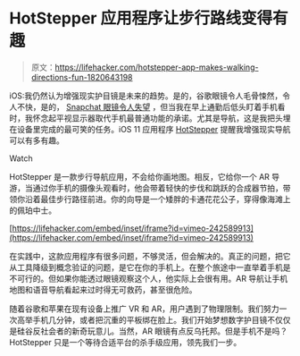 # HotStepper 应用程序让步行路线变得有趣

> 原文：<https://lifehacker.com/hotstepper-app-makes-walking-directions-fun-1820643198>

iOS:我仍然认为增强现实护目镜是未来的趋势。是的，谷歌眼镜令人毛骨悚然，令人不快，是的， [Snapchat 眼镜令人失望](https://gizmodo.com/it-sounds-like-snap-spectacles-turned-into-a-massive-bo-1819769426) ，但当我在早上通勤后低头盯着手机看时，我怀念起平视显示器取代手机最普通功能的承诺。尤其是导航，这是我把头埋在设备里完成的最可笑的任务。iOS 11 应用程序 [HotStepper](http://hotstepper.dance/) 提醒我增强现实导航可以有多有趣。

Watch

HotStepper 是一款步行导航应用，不会给你画地图。相反，它给你一个 AR 导游，当通过你手机的摄像头观看时，他会带着轻快的步伐和跳跃的合成器节拍，带领你沿着最佳步行路径前进。你的向导是一个矮胖的卡通花花公子，穿得像海滩上的佩珀中士。

 [https://lifehacker.com/embed/inset/iframe?id=vimeo-242589913](https://lifehacker.com/embed/inset/iframe?id=vimeo-242589913) 

在实践中，这款应用程序有很多问题，不够灵活，但会解决的。真正的问题，把它从工具降级到概念验证的问题，是它在你的手机上。在整个旅途中一直举着手机是不可行的。但如果你能透过眼镜观察这个人，他实际上会很有用。AR 导航让手机地图和语音导航看起来过时得无可救药，甚至很危险。

随着谷歌和苹果在现有设备上推广 VR 和 AR，用户遇到了物理限制。我们努力一次高举手机几分钟，或者把沉重的平板绑在脸上。我们开始梦想数字护目镜不仅仅是硅谷反社会者的新奇玩意儿。当然，AR 眼镜有点反乌托邦。但是手机不是吗？HotStepper 只是一个等待合适平台的杀手级应用，领先我们一步。